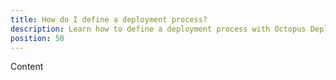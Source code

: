 ```yaml
---
title: How do I define a deployment process?
description: Learn how to define a deployment process with Octopus Deploy.
position: 50
---
```


Content